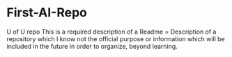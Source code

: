 # First-AI-Repo
U of U repo
This is a required description of a Readme = Description of a repository which I know not the official purpose or information which will be included in the future in order to organize, beyond learning.
